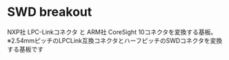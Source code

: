 # SWD breakout
NXP社 LPC-Linkコネクタ と ARM社 CoreSight 10コネクタを変換する基板。
※2.54mmピッチのLPCLink互換コネクタとハーフピッチのSWDコネクタを変換する基板です
